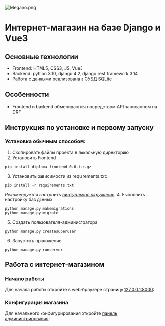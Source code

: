 ![Megano.png](..%2FDoc%2FMegano.png)
# Интернет-магазин на базе Django и Vue3
Основные технологии
----------------
* Frontend: HTML5, CSS3, JS, Vue3
* Backend: python 3.10, django 4.2, django rest framework 3.14
* Работа с данными реализована в СУБД SQLite

Особенности
----------------

* Frontend и backend обмениваются посредством API написанном на DRF

Инструкция по установке и первому запуску 
-----------------------------------------
### Установка обычным способом:

1. Скопировать файлы проекта в локальную директорию
2. Установить Frontend
```commandline
pip install diploma-frontend-0.6.tar.gz
```
3. Установить зависимости из requirements.txt:
```commandline
pip install -r requirements.txt
```
*Рекомендуется настроить [виртуальное окружение](https://docs.python.org/3/library/venv.html).*
4. Выполнить настройку баз данных
```commandline
python manage.py makemigrations
python manage.py migrate
```
5. Создать пользователя-администратора
```commandline
python manage.py createsuperuser
```

6. Запустить приложение
```commandline
python manage.py runserver 
```

Работа с интернет-магазином
------------------------
### Начало работы
Для начала работы откройте в web-браузере страницу [127.0.0.1:8000](http://127.0.0.1:8000/):

### Конфигурация магазина
Для начального конфигурирования откройте [панель администрирования](http://127.0.0.1:8000/admin): 


